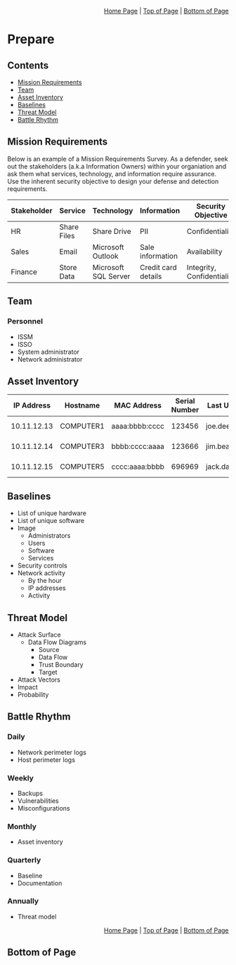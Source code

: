<p align="right">
  <a href="/README.md">Home Page</a> |
  <a href="/incident-handling/01-prepare/README.md#contents">Top of Page</a> |
  <a href="/incident-handling/01-prepare/README.md#bottom-of-page">Bottom of Page</a>
</p>

# Prepare
## Contents
* [Mission Requirements](#mission-requirements)
* [Team](#team)
* [Asset Inventory](#asset-inventory)
* [Baselines](#baselines)
* [Threat Model](#threat-model)
* [Battle Rhythm](#battle-rhythm)

## Mission Requirements
Below is an example of a Mission Requirements Survey. As a defender, seek out the stakeholders (a.k.a Information Owners) within your organiation and ask them what services, technology, and information require assurance. Use the inherent security objective to design your defense and detection requirements. 

| Stakeholder | Service | Technology | Information | Security Objective |
| ----------- | ------- | ---------- | ----------- | ------------------ |
| HR | Share Files | Share Drive | PII | Confidentiality |
| Sales | Email | Microsoft Outlook | Sale information | Availability | 
| Finance | Store Data | Microsoft SQL Server | Credit card details | Integrity, Confidentiality |

## Team
### Personnel
* ISSM
* ISSO
* System administrator
* Network administrator

## Asset Inventory
| IP Address | Hostname | MAC Address | Serial Number | Last User | Office | Grid Square |
| ---------- | -------- | ----------- | ------------- | --------- | ------ | ----------- |
| 10.11.12.13 | COMPUTER1 | aaaa:bbbb:cccc | 123456 | joe.dee | IT Dept. | C4 |
| 10.11.12.14 | COMPUTER3 | bbbb:cccc:aaaa | 123666 | jim.bean | C-Suite | D9 |
| 10.11.12.15 | COMPUTER5 | cccc:aaaa:bbbb | 696969 | jack.daniel | HR Dept. | A2 |

## Baselines
* List of unique hardware
* List of unique software
* Image
  * Administrators
  * Users
  * Software
  * Services
* Security controls
* Network activity
  * By the hour
  * IP addresses
  * Activity

## Threat Model
* Attack Surface
  * Data Flow Diagrams
    * Source
    * Data Flow
    * Trust Boundary
    * Target 
* Attack Vectors 
* Impact
* Probability

## Battle Rhythm
### Daily
* Network perimeter logs
* Host perimeter logs

### Weekly
* Backups
* Vulnerabilities
* Misconfigurations

### Monthly
* Asset inventory

### Quarterly
* Baseline
* Documentation

### Annually
* Threat model

<p align="right">
  <a href="/README.md">Home Page</a> |
  <a href="/incident-handling/01-prepare/README.md#contents">Top of Page</a> |
  <a href="/incident-handling/01-prepare/README.md#bottom-of-page">Bottom of Page</a>
</p>

## Bottom of Page

